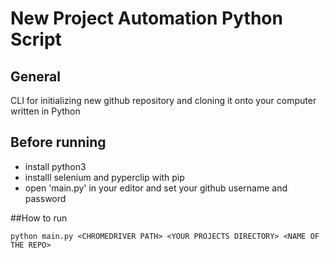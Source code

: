 # New Project Automation Python Script
## General
CLI for initializing new github repository and cloning it onto your computer written in Python

## Before running
- install python3 <br/>
- installl selenium and pyperclip with pip <br/>
- open 'main.py' in your editor and set your github username and password

##How to run
```
python main.py <CHROMEDRIVER PATH> <YOUR PROJECTS DIRECTORY> <NAME OF THE REPO>
```
